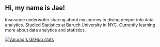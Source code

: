 ## Hi, my name is Jae!

Insurance underwriter sharing about my journey in diving deeper into data analytics.
Studied Statistics at Baruch University in NYC.
Currently learning more about data analytics and statistics.

[![Anurag's GitHub stats](https://github-readme-stats.vercel.app/api?username=leojkj)](https://github.com/anuraghazra/github-readme-stats)
